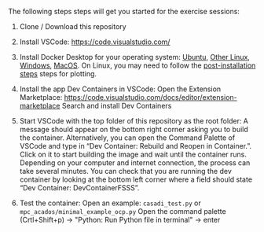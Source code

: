 The following steps steps will get you started for the exercise sessions:

1. Clone / Download this repository
2. Install VSCode: https://code.visualstudio.com/
3. Install Docker Desktop for your operating system:
   [Ubuntu](https://docs.docker.com/desktop/install/ubuntu/), [Other Linux](https://docs.docker.com/desktop/install/linux-install/), [Windows](https://docs.docker.com/desktop/install/windows-install/), [MacOS](https://docs.docker.com/desktop/install/mac-install/).
   On Linux, you may need to follow the [post-installation steps](https://docs.docker.com/engine/install/linux-postinstall/) steps for
   plotting.
4. Install the app Dev Containers in VSCode:
        Open the Extension Marketplace: https://code.visualstudio.com/docs/editor/extension-marketplace
        Search and install Dev Containers
5. Start VSCode with the top folder of this repository as the root folder:
        A message should appear on the bottom right corner asking you to build the container.
        Alternatively, you can open the Command Palette of VSCode and type in “Dev Container: Rebuild and Reopen in Container.”.
        Click on it to start building the image and wait until the container runs. Depending on your computer and internet connection, the process can take several minutes.
        You can check that you are running the dev container by looking at the bottom left corner where a field should state “Dev Container: DevContainerFSSS”.

6. Test the container: Open an example: `casadi_test.py` or `mpc_acados/minimal_example_ocp.py`
       Open the command palette (Crtl+Shift+p) -> "Python: Run Python file in terminal" -> enter

